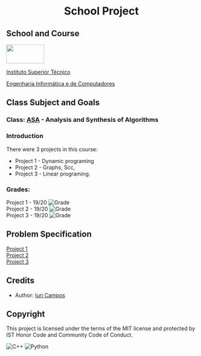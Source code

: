 # <p align="center">School Project</p>

## School and Course
<img src="https://epg.ulisboa.pt/sites/ulisboa.pt/files/styles/logos_80px_vert/public/uo/logos/logo_ist.jpg?itok=2NCqbcIP" width="100" height="50">

[Instituto Superior Técnico](https://tecnico.ulisboa.pt/)

[Engenharia Informática e de Computadores](https://tecnico.ulisboa.pt/en/education/courses/undergraduate-programmes/computer-science-and-engineering/)

## Class Subject and Goals
### Class: [ASA](https://fenix.tecnico.ulisboa.pt/cursos/leic-t/disciplina-curricular/1971853845332785) - Analysis and Synthesis of Algorithms

### Introduction
There were 3 projects in this course:
 - Project 1 - Dynamic programing
 - Project 2 - Graphs, Scc,
 - Project 3 - Linear programing. 
 
### Grades: 

Project 1 - 19/20 ![Grade](https://img.shields.io/badge/Grade-A%2B-brightgreen) <br>
Project 2 - 19/20 ![Grade](https://img.shields.io/badge/Grade-A%2B-brightgreen) <br>
Project 3 - 19/20 ![Grade](https://img.shields.io/badge/Grade-A%2B-brightgreen) <br>

## Problem Specification

[Project 1](project1/project1.md) <br>
[Project 2](project2/project2.md) <br>
[Project 3](project3/project3.md) <br>

<h2>Credits</h2>

- Author: <a href="https://github.com/iribeirocampos" target="_blank">Iuri Campos</a>

<h2>Copyright</h2>
This project is licensed under the terms of the MIT license and protected by IST Honor Code and Community Code of Conduct. 

![C++](https://img.shields.io/badge/C++-00599C?style=for-the-badge&logo=c+&logoColor=white)
![Python](https://img.shields.io/badge/C++-00599C?style=for-the-badge&logo=c+&logoColor=white)
